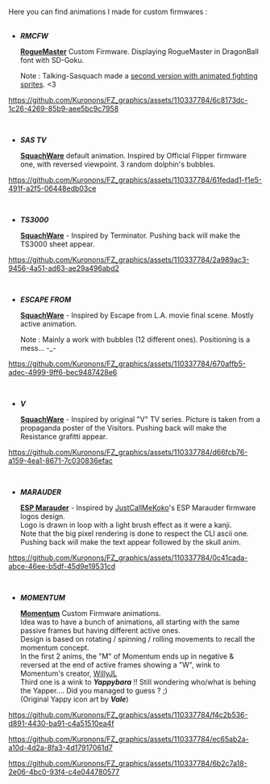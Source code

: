 Here you can find animations I made for custom firmwares :
<BR><BR>
   
   - ___RMCFW___
   
      [<b>RogueMaster</b>](https://github.com/RogueMaster/flipperzero-firmware-wPlugins) Custom Firmware. Displaying RogueMaster in DragonBall font with SD-Goku.
      
      Note : Talking-Sasquach made a [second version with animated fighting sprites](https://user-images.githubusercontent.com/16942638/195171690-2352126b-791d-4c2b-931c-3592a17b085b.gif). <3
      
https://github.com/Kuronons/FZ_graphics/assets/110337784/6c8173dc-1c26-4269-85b9-aee5bc9c7958

<BR>
   
   - ___SAS TV___
      
      [<b>SquachWare</b>](https://github.com/skizzophrenic/SquachWare-CFW) default animation. Inspired by Official Flipper firmware one, with reversed viewpoint. 3 random dolphin's bubbles.
      
https://github.com/Kuronons/FZ_graphics/assets/110337784/61fedad1-f1e5-491f-a2f5-06448edb03ce

<BR>
      
   - ___TS3000___
   
      [<b>SquachWare</b>](https://github.com/skizzophrenic/SquachWare-CFW) - Inspired by Terminator. Pushing back will make the TS3000 sheet appear.
      
https://github.com/Kuronons/FZ_graphics/assets/110337784/2a989ac3-9456-4a51-ad63-ae29a496abd2

<BR>

   - ___ESCAPE FROM___
      
      [<b>SquachWare</b>](https://github.com/skizzophrenic/SquachWare-CFW) - Inspired by Escape from L.A. movie final scene. Mostly active animation.
      
      Note : Mainly a work with bubbles (12 different ones). Positioning is a mess... -_-
 
https://github.com/Kuronons/FZ_graphics/assets/110337784/670affb5-adec-4999-9ff6-bec9487428e6

<BR>
   
   - ___V___
      
      [<b>SquachWare</b>](https://github.com/skizzophrenic/SquachWare-CFW) - Inspired by original "V" TV series. Picture is taken from a propaganda poster of the Visitors. Pushing back will make the Resistance grafitti appear.

https://github.com/Kuronons/FZ_graphics/assets/110337784/d66fcb76-a159-4ea1-8671-7c030836efac


<BR>
   
   - ___MARAUDER___
      
      [<b>ESP Marauder</b>](https://github.com/justcallmekoko/ESP32Marauder) - Inspired by [JustCallMeKoko](https://discord.gg/MVs5Gt4A)'s ESP Marauder firmware logos design.<BR>
      Logo is drawn in loop with a light brush effect as it were a kanji.<BR>
      Note that the big pixel rendering is done to respect the CLI ascii one.<BR>
      Pushing back will make the text appear followed by the skull anim.

https://github.com/Kuronons/FZ_graphics/assets/110337784/0c41cada-abce-46ee-b5df-45d9e19531cd

<BR>
   
   - ___MOMENTUM___
      
      [<b>Momentum</b>](https://github.com/Next-Flip/Momentum-Firmware) Custom Firmware animations.<BR>
      Idea was to have a bunch of animations, all starting with the same passive frames but having different active ones.<BR>
      Design is based on rotating / spinning / rolling movements to recall the momentum concept.<BR>
      In the first 2 anims, the "M" of Momentum ends up in negative & reversed at the end of active frames showing a "W", wink to Momentum's creator, [WillyJL](https://github.com/Willy-JL)<BR>
      Third one is a wink to ***Yappybara*** !! Still wondering who/what is behing the Yapper.... Did you managed to guess ? ;)<BR>
      (Original Yappy icon art by ***Vale***)

https://github.com/Kuronons/FZ_graphics/assets/110337784/f4c2b536-d891-4430-ba91-c4a51510ea4f

https://github.com/Kuronons/FZ_graphics/assets/110337784/ec65ab2a-a10d-4d2a-8fa3-4d17917061d7

https://github.com/Kuronons/FZ_graphics/assets/110337784/6b2c7a18-2e06-4bc0-93f4-c4e044780577

